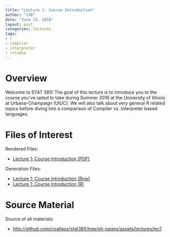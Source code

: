 ```yaml
---
title: "Lecture 1: Course Introduction"
author: "JJB"
date: "June 13, 2016"
layout: post
categories: lectures
tags: 
- r
- compiler
- interpreter
- rstudio
---
```


# Overview

Welcome to STAT 385! The goal of this lecture is to introduce you to the course you've opted to take during Summer 2016 at the University of Illinois at Urbana-Champaign (UIUC). We will also talk about very general R related topics before diving into a comparison of Compiler vs. Interpreter based languages.

# Files of Interest 

Rendered Files:

* [Lecture 1: Course Introduction (PDF)](/assets/lectures/lec1/lec1_course_introduction.pdf)

Generation Files:

* [Lecture 1: Course Introduction (Rnw)](/assets/lectures/lec1/lec1_course_introduction.Rnw)
* [Lecture 1: Course Introduction (R)](/assets/lectures/lec1/r_lec1_course_introduction.R)

# Source Material

Source of all materials: 

* <http://github.com/coatless/stat385/tree/gh-pages/assets/lectures/lec1>

